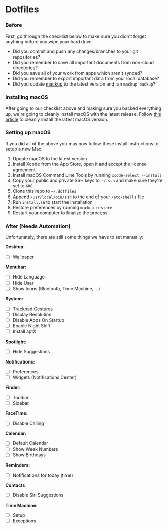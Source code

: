 # Dotfiles

### Before

First, go through the checklist below to make sure you didn't forget anything before you wipe your hard drive.

- Did you commit and push any changes/branches to your git repositories?
- Did you remember to save all important documents from non-cloud directories?
- Did you save all of your work from apps which aren't synced?
- Did you remember to export important data from your local database?
- Did you update [mackup](https://github.com/lra/mackup) to the latest version and ran `mackup backup`?

### Installing macOS

After going to our checklist above and making sure you backed everything up, we're going to cleanly install macOS with the latest release. Follow [this article](https://www.imore.com/how-do-clean-install-macos) to cleanly install the latest macOS version.

### Setting up macOS

If you did all of the above you may now follow these install instructions to setup a new Mac.

1. Update macOS to the latest version
2. Install Xcode from the App Store, open it and accept the license agreement
3. Install macOS Command Line Tools by running `xcode-select --install`
4. Copy your public and private SSH keys to `~/.ssh` and make sure they're set to `600`
5. Clone this repo to `~/.dotfiles`
6. Append `/usr/local/bin/zsh` to the end of your `/etc/shells` file
7. Run `install.sh` to start the installation
8. Restore preferences by running `mackup restore`
9. Restart your computer to finalize the process

### After (Needs Automation)

Unfortunately, there are still some things we have to set manually:

**Desktop:**
- [ ] Wallpaper

**Menubar:**
- [ ] Hide Language
- [ ] Hide User
- [ ] Show Icons (Bluetooth, Time Machine, ...)

**System:**
- [ ] Trackpad Gestures
- [ ] Display Resolution
- [ ] Disable Apps On Startup
- [ ] Enable Night Shift
- [ ] Install aptX

**Spotlight:**
- [ ] Hide Suggestions

**Notifications:**
- [ ] Preferences
- [ ] Widgets (Notifications Center)

**Finder:**
- [ ] Toolbar
- [ ] Sidebar

**FaceTime:**
- [ ] Disable Calling

**Calendar:**
- [ ] Default Calendar
- [ ] Show Week Numbers
- [ ] Show Birthdays

**Reminders:**
- [ ] Notifications for today (time)

**Contacts**
- [ ] Disable Siri Suggestions

**Time Machine:**
- [ ] Setup
- [ ] Exceptions
